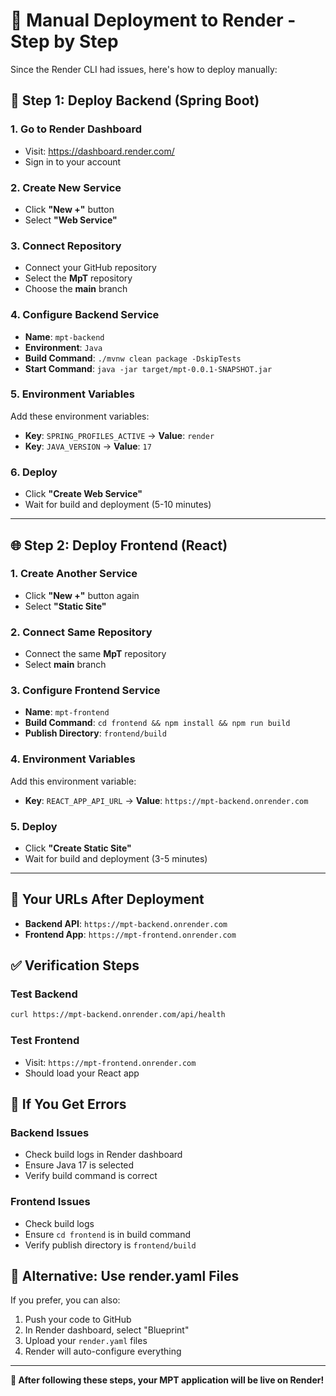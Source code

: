 # 🚀 Manual Deployment to Render - Step by Step

Since the Render CLI had issues, here's how to deploy manually:

## 📱 Step 1: Deploy Backend (Spring Boot)

### 1. Go to Render Dashboard
- Visit: https://dashboard.render.com/
- Sign in to your account

### 2. Create New Service
- Click **"New +"** button
- Select **"Web Service"**

### 3. Connect Repository
- Connect your GitHub repository
- Select the **MpT** repository
- Choose the **main** branch

### 4. Configure Backend Service
- **Name**: `mpt-backend`
- **Environment**: `Java`
- **Build Command**: `./mvnw clean package -DskipTests`
- **Start Command**: `java -jar target/mpt-0.0.1-SNAPSHOT.jar`

### 5. Environment Variables
Add these environment variables:
- **Key**: `SPRING_PROFILES_ACTIVE` → **Value**: `render`
- **Key**: `JAVA_VERSION` → **Value**: `17`

### 6. Deploy
- Click **"Create Web Service"**
- Wait for build and deployment (5-10 minutes)

---

## 🌐 Step 2: Deploy Frontend (React)

### 1. Create Another Service
- Click **"New +"** button again
- Select **"Static Site"**

### 2. Connect Same Repository
- Connect the same **MpT** repository
- Select **main** branch

### 3. Configure Frontend Service
- **Name**: `mpt-frontend`
- **Build Command**: `cd frontend && npm install && npm run build`
- **Publish Directory**: `frontend/build`

### 4. Environment Variables
Add this environment variable:
- **Key**: `REACT_APP_API_URL` → **Value**: `https://mpt-backend.onrender.com`

### 5. Deploy
- Click **"Create Static Site"**
- Wait for build and deployment (3-5 minutes)

---

## 🔗 Your URLs After Deployment

- **Backend API**: `https://mpt-backend.onrender.com`
- **Frontend App**: `https://mpt-frontend.onrender.com`

## ✅ Verification Steps

### Test Backend
```bash
curl https://mpt-backend.onrender.com/api/health
```

### Test Frontend
- Visit: `https://mpt-frontend.onrender.com`
- Should load your React app

## 🚨 If You Get Errors

### Backend Issues
- Check build logs in Render dashboard
- Ensure Java 17 is selected
- Verify build command is correct

### Frontend Issues
- Check build logs
- Ensure `cd frontend` is in build command
- Verify publish directory is `frontend/build`

## 🎯 Alternative: Use render.yaml Files

If you prefer, you can also:
1. Push your code to GitHub
2. In Render dashboard, select "Blueprint" 
3. Upload your `render.yaml` files
4. Render will auto-configure everything

---

**🎉 After following these steps, your MPT application will be live on Render!**
